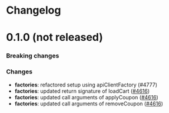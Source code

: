 # Changelog


# 0.1.0 (not released)

### Breaking changes

### Changes

* **factories**: refactored setup using apiClientFactory (#4777)
* **factories**: updated return signature of loadCart ([#4616](https://github.com/DivanteLtd/vue-storefront/issues/4616))
* **factories**: updated call arguments of applyCoupon ([#4616](https://github.com/DivanteLtd/vue-storefront/issues/4616))
* **factories**: updated call arguments of removeCoupon ([#4616](https://github.com/DivanteLtd/vue-storefront/issues/4616))

